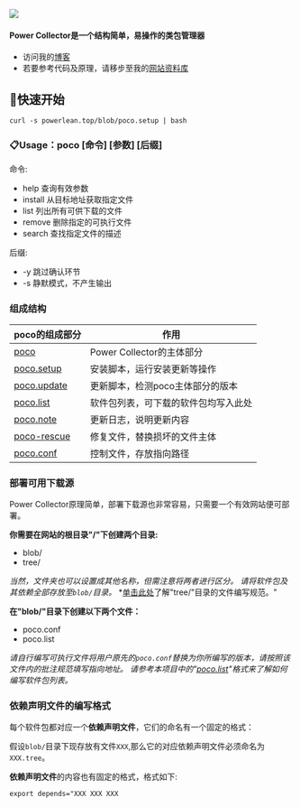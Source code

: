 ![](https://i.loli.net/2020/05/16/yHTszl5Zr4pbEBQ.jpg)

#### Power Collector是一个结构简单，易操作的类包管理器
* 访问我的[博客](https://powerlean.top)
* 若要参考代码及原理，请移步至我的[网站资料库](https://github.com/EdgeS5352/EdgeS5352.github.io/blob/master/blob/poco)

## 🏁快速开始
`curl -s powerlean.top/blob/poco.setup | bash`

### 📋Usage：poco [命令] [参数] [后缀]
命令:
- help        查询有效参数
- install     从目标地址获取指定文件
- list        列出所有可供下载的文件
- remove      删除指定的可执行文件
- search      查找指定文件的描述

后缀:
- -y          跳过确认环节
- -s          静默模式，不产生输出

###  组成结构

|  poco的组成部分   | 作用 |
|  ----  | ------------------------------ |
| [poco](https://github.com/EdgeS5352/EdgeS5352.github.io/blob/master/blob/poco)  | Power Collector的主体部分 |
| [poco.setup](https://github.com/EdgeS5352/EdgeS5352.github.io/blob/master/blob/poco.setup) | 安装脚本，运行安装更新等操作 |
| [poco.update](https://github.com/EdgeS5352/EdgeS5352.github.io/blob/master/blob/poco.update) | 更新脚本，检测poco主体部分的版本 |
| [poco.list](https://github.com/EdgeS5352/EdgeS5352.github.io/blob/master/blob/poco.list) | 软件包列表，可下载的软件包均写入此处 |
| [poco.note](https://github.com/EdgeS5352/EdgeS5352.github.io/blob/master/blob/poco.note) | 更新日志，说明更新内容 |
| [poco-rescue](https://github.com/EdgeS5352/EdgeS5352.github.io/blob/master/blob/poco-rescue) | 修复文件，替换损坏的文件主体|
| [poco.conf](https://github.com/EdgeS5352/EdgeS5352.github.io/blob/master/blob/poco.conf) | 控制文件，存放指向路径|

### 部署可用下载源

Power Collector原理简单，部署下载源也非常容易，只需要一个有效网站便可部署。

**你需要在网站的根目录"/"下创建两个目录:**

- blob/
- tree/

*当然，文件夹也可以设置成其他名称，但需注意将两者进行区分。*
*请将软件包及其依赖全部存放至`blob/`目录。*
*[单击此处](https://github.com/EdgeS5352/)了解"tree/"目录的文件编写规范。"

**在"blob/"目录下创建以下两个文件：**

- poco.conf
- poco.list

*请自行编写可执行文件将用户原先的`poco.conf`替换为你所编写的版本，请按照该文件内的批注规范填写指向地址。*
*请参考本项目中的"[poco.list](https://github.com/EdgeS5352/EdgeS5352.github.io/blob/master/blob/poco.list)"格式来了解如何编写软件包列表。*

### 依赖声明文件的编写格式

每个软件包都对应一个**依赖声明文件**，它们的命名有一个固定的格式：

假设`blob/`目录下现存放有文件`XXX`,那么它的对应依赖声明文件必须命名为`XXX.tree`。

**依赖声明文件**的内容也有固定的格式，格式如下:

`export depends="XXX XXX XXX`


